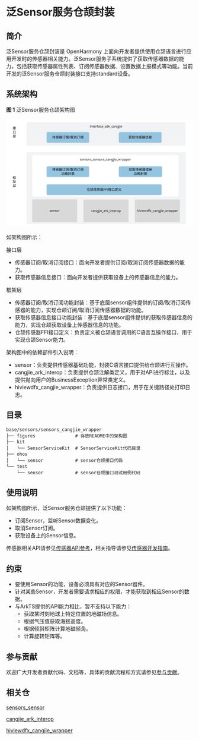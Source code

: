 # 泛Sensor服务仓颉封装

## 简介

泛Sensor服务仓颉封装是 OpenHarmony 上面向开发者提供使用仓颉语言进行应用开发时的传感器相关能力。泛Sensor服务子系统提供了获取传感器数据的能力，包括获取传感器属性列表、订阅传感器数据、设置数据上报模式等功能。当前开发的泛Sensor服务仓颉封装接口支持standard设备。

## 系统架构

**图 1**  泛Sensor服务仓颉架构图

![泛Sensor服务仓颉架构图](figures/sensors_cangjie_wrapper_architecture.png)

如架构图所示：

接口层

- 传感器订阅/取消订阅接口：面向开发者提供订阅/取消订阅传感器数据的能力。
- 获取传感器信息接口：面向开发者提供获取设备上的传感器信息的能力。

框架层

- 传感器订阅/取消订阅功能封装：基于底层sensor组件提供的订阅/取消订阅传感器的能力，实现仓颉订阅/取消订阅传感器数据的功能。
- 获取传感器信息接口功能封装：基于底层sensor组件提供的获取传感器信息的能力，实现仓颉获取设备上传感器信息的功能。
- 仓颉传感器FFI接口定义：负责定义被仓颉语言调用的C语言互操作接口，用于实现仓颉Sensor能力。

架构图中的依赖部件引入说明：

- sensor：负责提供传感器基础功能，封装C语言接口提供给仓颉进行互操作。
- cangjie_ark_interop：负责提供仓颉注解类定义，用于对API进行标注，以及提供抛向用户的BusinessException异常类定义。
- hiviewdfx_cangjie_wrapper：负责提供日志接口，用于在关键路径处打印日志。

## 目录

```
base/sensors/sensors_cangjie_wrapper   
├── figures               # 存放README中的架构图
├── kit
│   └── SensorServiceKit  # SensorServiceKit代码目录
├── ohos
│   └── sensor            # sensor仓颉接口代码
└── test
    └── sensor            # sensor仓颉接口测试用例代码
```

## 使用说明

如架构图所示，泛Sensor服务仓颉提供了以下功能：

- 订阅Sensor，监听Sensor数据变化。
- 取消Sensor订阅。
- 获取设备上的Sensor信息。

传感器相关API请参见[传感器API参考](https://gitcode.com/openharmony-sig/arkcompiler_cangjie_ark_interop/blob/master/doc/API_Reference/source_zh_cn/apis/SensorServiceKit/cj-apis-sensor.md)，相关指导请参见[传感器开发指南](https://gitcode.com/openharmony-sig/arkcompiler_cangjie_ark_interop/blob/master/doc/Dev_Guide/source_zh_cn/device/sensor/cj-sensor-guidelines.md)。

## 约束

* 要使用Sensor的功能，设备必须具有对应的Sensor器件。
* 针对某些Sensor，开发者需要请求相应的权限，才能获取到相应Sensor的数据。
* 与ArkTS提供的API能力相比，暂不支持以下能力：
  * 获取某时刻地球上特定位置的地磁场信息。
  * 根据气压值获取海拔高度。
  * 根据倾斜矩阵计算地磁倾角。
  * 计算旋转矩阵等。

## 参与贡献

欢迎广大开发者贡献代码、文档等，具体的贡献流程和方式请参见[参与贡献](https://gitcode.com/openharmony/docs/blob/master/zh-cn/contribute/%E5%8F%82%E4%B8%8E%E8%B4%A1%E7%8C%AE.md)。

## 相关仓

[sensors\_sensor](https://gitcode.com/openharmony/sensors_sensor/blob/master/README_zh.md)

[cangjie_ark_interop](https://gitcode.com/openharmony-sig/arkcompiler_cangjie_ark_interop/blob/master/README_zh.md)

[hiviewdfx_cangjie_wrapper](https://gitcode.com/openharmony-sig/hiviewdfx_hiviewdfx_cangjie_wrapper/blob/master/README_zh.md)
